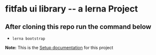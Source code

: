# fitfab ui library -- a lerna Project

## After cloning this repo run the command below

- `lerna bootstrap`

**Note:** This is the [Setup documentation](./INITIAL_SETUP_DOC.md) for this project
